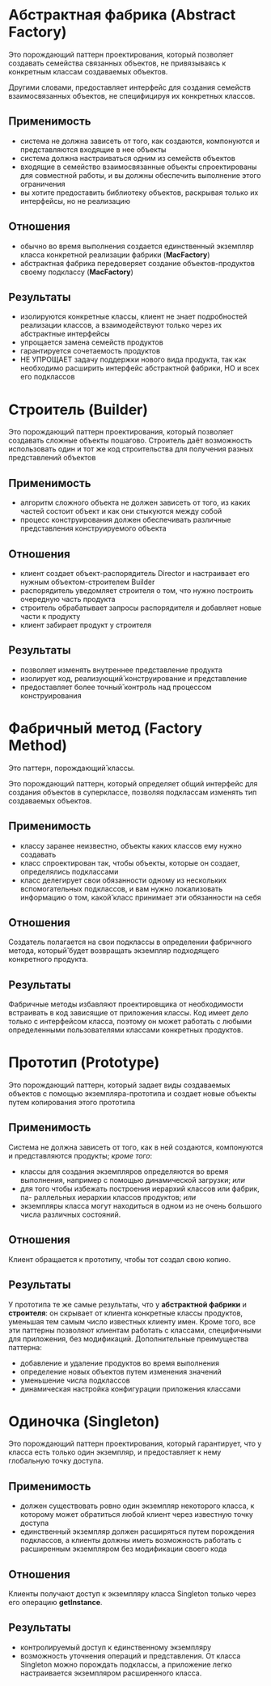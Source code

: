 # Абстрактная фабрика (Abstract Factory)

Это порождающий паттерн проектирования, который позволяет создавать семейства связанных объектов, не привязываясь к конкретным классам создаваемых объектов.

Другими словами, предоставляет интерфейс для создания семейств взаимосвязанных объектов, не специфицируя их конкретных классов.

## Применимость

- система не должна зависеть от того, как создаются, компонуются и представляются входящие в нее объекты
- система должна настраиваться одним из семейств объектов
- входящие в семейство взаимосвязанные объекты спроектированы для совместной работы, и вы должны обеспечить выполнение этого ограничения
- вы хотите предоставить библиотеку объектов, раскрывая только их интерфейсы, но не реализацию

## Отношения

- обычно во время выполнения создается единственный экземпляр класса конкретной реализации фабрики (**MacFactory**)
- абстрактная фабрика передоверяет создание объектов-продуктов своему подклассу (**MacFactory**)

## Результаты

- изолируются конкретные классы, клиент не знает подробностей реализации классов, а взаимодействуют только через их абстрактные интерфейсы
- упрощается замена семейств продуктов
- гарантируется сочетаемость продуктов
- НЕ УПРОЩАЕТ задачу поддержки нового вида продукта, так как необходимо расширить интерфейс абстрактной фабрики, НО и всех его подклассов

# Строитель (Builder)

Это порождающий паттерн проектирования, который позволяет создавать сложные объекты пошагово. Строитель даёт возможность использовать один и тот же код строительства для получения разных представлений объектов

## Применимость

- алгоритм сложного объекта не должен зависеть от того, из каких частей состоит объект и как они стыкуются между собой
- процесс конструирования должен обеспечивать различные представления конструируемого объекта

## Отношения

- клиент создает объект-распорядитель Director и настраивает его нужным объектом-строителем Builder
- распорядитель уведомляет строителя о том, что нужно построить очередную часть продукта
- строитель обрабатывает запросы распорядителя и добавляет новые части к продукту
- клиент забирает продукт у строителя

## Результаты

- позволяет изменять внутреннее представление продукта
- изолирует код, реализующий̆ конструирование и представление
- предоставляет более точный̆ контроль над процессом конструирования

# Фабричный метод (Factory Method)

Это паттерн, порождающий̆ классы.

Это порождающий паттерн, который определяет общий интерфейс для создания объектов в суперклассе, позволяя подклассам изменять тип создаваемых объектов.

## Применимость

- классу заранее неизвестно, объекты каких классов ему нужно создавать
- класс спроектирован так, чтобы объекты, которые он создает, определялись подклассами
- класс делегирует свои обязанности одному из нескольких вспомогательных подклассов, и вам нужно локализовать информацию о том, какой̆ класс принимает эти обязанности на себя

## Отношения

Создатель полагается на свои подклассы в определении фабричного метода, который̆ будет возвращать экземпляр подходящего конкретного продукта.

## Результаты

Фабричные методы избавляют проектировщика от необходимости встраивать в код зависящие от приложения классы. Код имеет дело только с интерфейсом класса, поэтому он может работать с любыми определенными пользователями классами конкретных продуктов.

# Прототип (Prototype)

Это порождающий паттерн, который задает виды создаваемых объектов с помощью экземпляра-прототипа и создает новые объекты путем копирования этого прототипа

## Применимость

Система не должна зависеть от того, как в ней создаются, компонуются и представляются продукты; _кроме того_:
- классы для создания экземпляров определяются во время выполнения, например с помощью динамической загрузки; _или_
- для того чтобы избежать построения иерархий классов или фабрик, па- раллельных иерархии классов продуктов; _или_
- экземпляры класса могут находиться в одном из не очень большого числа различных состояний.

## Отношения

Клиент обращается к прототипу, чтобы тот создал свою копию.

## Результаты

У прототипа те же самые результаты, что у **абстрактной фабрики** и **строителя**: он скрывает от клиента конкретные классы продуктов, уменьшая тем самым число известных клиенту имен. Кроме того, все эти паттерны позволяют клиентам работать с классами, специфичными для приложения, без модификаций.
Дополнительные преимущества паттерна:
- добавление и удаление продуктов во время выполнения
- определение новых объектов путем изменения значений
- уменьшение числа подклассов
- динамическая настройка конфигурации приложения классами

# Одиночка (Singleton)

Это порождающий паттерн проектирования, который гарантирует, что у класса есть только один экземпляр, и предоставляет к нему глобальную точку доступа.

## Применимость

- должен существовать ровно один экземпляр некоторого класса, к которому может обратиться любой клиент через известную точку доступа
- единственный экземпляр должен расширяться путем порождения подклассов, а клиенты должны иметь возможность работать с расширенным экземпляром без модификации своего кода

## Отношения

Клиенты получают доступ к экземпляру класса Singleton только через его операцию **getInstance**.

## Результаты

- контролируемый доступ к единственному экземпляру
- возможность уточнения операций и представления. От класса Singleton можно порождать подклассы, а приложение легко настраивается экземпляром расширенного класса.

